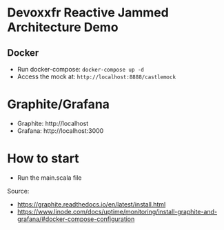 # Devoxxfr Reactive Jammed Architecture Demo

## Docker

* Run docker-compose: `docker-compose up -d`
* Access the mock at: `http://localhost:8888/castlemock`

# Graphite/Grafana

* Graphite: http://localhost
* Grafana: http://localhost:3000

# How to start

* Run the main.scala file

Source: 
* https://graphite.readthedocs.io/en/latest/install.html 
* https://www.linode.com/docs/uptime/monitoring/install-graphite-and-grafana/#docker-compose-configuration
